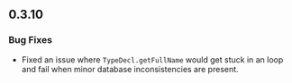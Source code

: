 ## 0.3.10

### Bug Fixes

* Fixed an issue where `TypeDecl.getFullName` would get stuck in an loop and fail when minor database inconsistencies are present.
